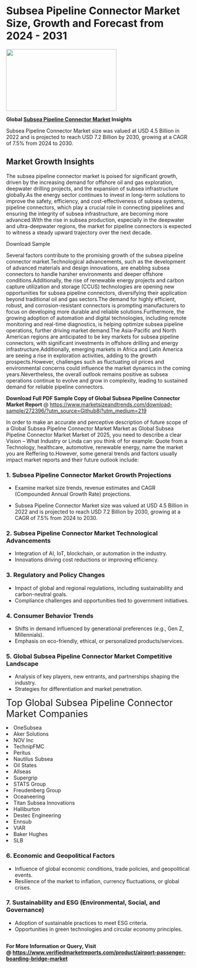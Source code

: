 <H1>Subsea Pipeline Connector Market Size, Growth and Forecast from 2024 - 2031</H1><img class="aligncenter size-medium wp-image-584254" src="https://thirdeyenews.in/wp-content/uploads/2024/09/Global-Market-Research-300x168.jpeg" alt="" width="300" height="168" /><p><strong>Global&nbsp;<a href="https://www.marketsizeandtrends.com/download-sample/272396/?utm_source=Github8j?utm_medium=219">Subsea Pipeline Connector Market</a> Insights</strong></p><p>Subsea Pipeline Connector Market size was valued at USD 4.5 Billion in 2022 and is projected to reach USD 7.2 Billion by 2030, growing at a CAGR of 7.5% from 2024 to 2030.</p><p><h2>Market Growth Insights</h2> <p>The subsea pipeline connector market is poised for significant growth, driven by the increasing demand for offshore oil and gas exploration, deepwater drilling projects, and the expansion of subsea infrastructure globally.As the energy sector continues to invest in long-term solutions to improve the safety, efficiency, and cost-effectiveness of subsea systems, pipeline connectors, which play a crucial role in connecting pipelines and ensuring the integrity of subsea infrastructure, are becoming more advanced.With the rise in subsea production, especially in the deepwater and ultra-deepwater regions, the market for pipeline connectors is expected to witness a steady upward trajectory over the next decade.</p> <p>Download Sample</p> <p>Several factors contribute to the promising growth of the subsea pipeline connector market.Technological advancements, such as the development of advanced materials and design innovations, are enabling subsea connectors to handle harsher environments and deeper offshore conditions.Additionally, the rise of renewable energy projects and carbon capture utilization and storage (CCUS) technologies are opening new opportunities for subsea pipeline connectors, diversifying their application beyond traditional oil and gas sectors.The demand for highly efficient, robust, and corrosion-resistant connectors is prompting manufacturers to focus on developing more durable and reliable solutions.Furthermore, the growing adoption of automation and digital technologies, including remote monitoring and real-time diagnostics, is helping optimize subsea pipeline operations, further driving market demand.The Asia-Pacific and North American regions are anticipated to be key markets for subsea pipeline connectors, with significant investments in offshore drilling and energy infrastructure.Additionally, emerging markets in Africa and Latin America are seeing a rise in exploration activities, adding to the growth prospects.However, challenges such as fluctuating oil prices and environmental concerns could influence the market dynamics in the coming years.Nevertheless, the overall outlook remains positive as subsea operations continue to evolve and grow in complexity, leading to sustained demand for reliable pipeline connectors.<p></p><p><span class=""><strong>Download Full PDF Sample Copy of Global Subsea Pipeline Connector Market Report</strong> @ <a href="https://www.marketsizeandtrends.com/download-sample/272396/?utm_source=Github8j?utm_medium=219" target="_blank">https://www.marketsizeandtrends.com/download-sample/272396/?utm_source=Github8j?utm_medium=219</a></span></p><p>In order to make an accurate and perceptive description of future scope of a Global&nbsp;Subsea Pipeline Connector Market Market as Global&nbsp;Subsea Pipeline Connector Market Market of 2025, you need to describe a clear Vision &ndash; What Industry or Linda can you think of for example: Quote from a Technology, healthcare, automotive, renewable energy, name the market you are Reffering to.However, some general trends and factors usually impact market reports and their future outlook include:</p><h3>1.&nbsp;<strong>Subsea Pipeline Connector Market Growth Projections</strong></h3><ul><li>Examine market size trends, revenue estimates and CAGR (Compounded Annual Growth Rate) projections.</li><li><p>Subsea Pipeline Connector Market size was valued at USD 4.5 Billion in 2022 and is projected to reach USD 7.2 Billion by 2030, growing at a CAGR of 7.5% from 2024 to 2030.</p></li></ul><h3>2.&nbsp;<strong>Subsea Pipeline Connector Market Technological Advancements</strong></h3><ul><li>Integration of AI, IoT, blockchain, or automation in the industry.</li><li>Innovations driving cost reductions or improving efficiency.</li></ul><h3>3.&nbsp;<strong>Regulatory and Policy Changes</strong></h3><ul><li>Impact of global and regional regulations, including sustainability and carbon-neutral goals.</li><li>Compliance challenges and opportunities tied to government initiatives.</li></ul><h3>4.&nbsp;<strong>Consumer Behavior Trends</strong></h3><ul><li>Shifts in demand influenced by generational preferences (e.g., Gen Z, Millennials).</li><li>Emphasis on eco-friendly, ethical, or personalized products/services.</li></ul><h3>5.&nbsp;<strong>Global Subsea Pipeline Connector Market Competitive Landscape</strong></h3><ul><li>Analysis of key players, new entrants, and partnerships shaping the industry.</li><li>Strategies for differentiation and market penetration.</li></ul><p data-pm-slice="1 1 []"><span style="color: inherit; font-family: inherit; font-size: 25px;">Top Global Subsea Pipeline Connector Market Companies</span></p><div class="" data-test-id=""><p><li>OneSubsea</li><li> Aker Solutions</li><li> NOV Inc</li><li> TechnipFMC</li><li> Peritus</li><li> Nautilus Subsea</li><li> Oil States</li><li> Allseas</li><li> Supergrip</li><li> STATS Group</li><li> Freudenberg Group</li><li> Oceaneering</li><li> Titan Subsea Innovations</li><li> Halliburton</li><li> Destec Engineering</li><li> Ennsub</li><li> VIAR</li><li> Baker Hughes</li><li> SLB</li></p></div><h3>6.&nbsp;<strong>Economic and Geopolitical Factors</strong></h3><ul><li>Influence of global economic conditions, trade policies, and geopolitical events.</li><li>Resilience of the market to inflation, currency fluctuations, or global crises.</li></ul><h3>7.&nbsp;<strong>Sustainability and ESG (Environmental, Social, and Governance)</strong></h3><ul><li>Adoption of sustainable practices to meet ESG criteria.</li><li>Opportunities in green technologies and circular economy principles.</li></ul><h2><strong style="font-size: 14px;">For More Information or Query, Visit @&nbsp;</strong><a style="background-color: #ffffff; font-size: 14px;" href="https://www.marketsizeandtrends.com/report/subsea-pipeline-connector-market/" target="_blank">https://www.verifiedmarketreports.com/product/airport-passenger-boarding-bridge-market</a></h2>